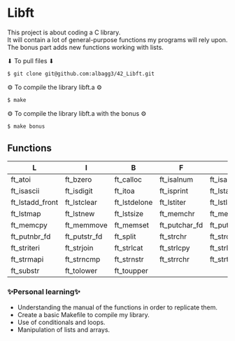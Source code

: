 # Libft 
<p>
This project is about coding a C library.<br>
It will contain a lot of general-purpose functions my programs will rely upon.<br>
The bonus part adds new functions working with lists.
</p>

⬇ To pull files ⬇
```bash
$ git clone git@github.com:albagg3/42_Libft.git
```
⚙ To compile the library libft.a ⚙
```bash
$ make
```
⚙ To compile the library libft.a with the bonus ⚙
```bash
$ make bonus
```
## Functions
|L|I|B|F|T|
|---|---|---|---|---|
|ft_atoi|ft_bzero|ft_calloc|ft_isalnum|ft_isalpha|
|ft_isascii|ft_isdigit|ft_itoa|ft_isprint|ft_lstadd_back|
|ft_lstadd_front|ft_lstclear|ft_lstdelone|ft_lstiter|ft_lstlast|
|ft_lstmap|ft_lstnew|ft_lstsize|ft_memchr|ft_memcmp|
|ft_memcpy|ft_memmove|ft_memset|ft_putchar_fd|ft_putendl_fd|
|ft_putnbr_fd|ft_putstr_fd|ft_split|ft_strchr|ft_strdup|
|ft_striteri|ft_strjoin|ft_strlcat|ft_strlcpy|ft_strlen|
|ft_strmapi|ft_strncmp|ft_strnstr|ft_strrchr|ft_strtrim|
|ft_substr|ft_tolower|ft_toupper| | | 

### ✨Personal learning✨
* Understanding the manual of the functions in order to replicate them.
* Create a basic Makefile to compile my library. 
* Use of conditionals and loops.
* Manipulation of lists and arrays.
